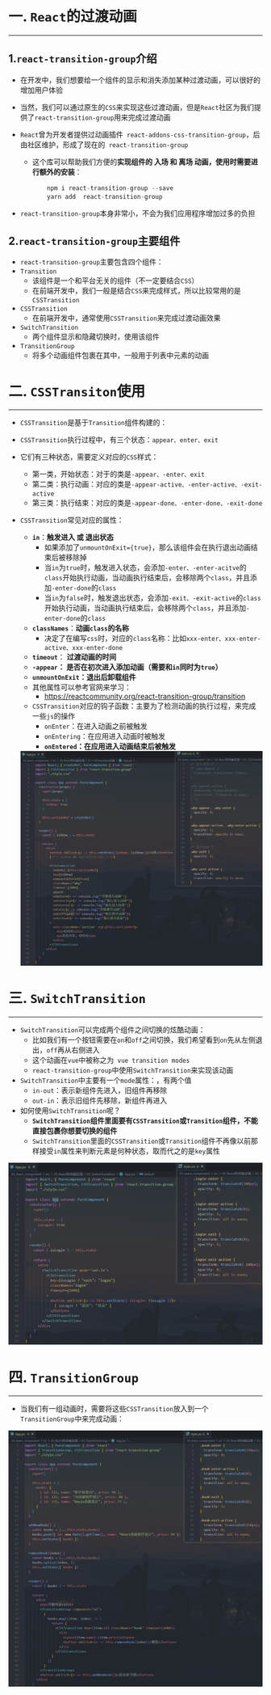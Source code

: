 # 一. `React`的过渡动画

---

## 1.`react-transition-group`介绍

- 在开发中，我们想要给一个组件的显示和消失添加某种过渡动画，可以很好的增加用户体验

- 当然，我们可以通过原生的`CSS`来实现这些过渡动画，但是`React`社区为我们提供了`react-transition-group`用来完成过渡动画

- `React`曾为开发者提供过动画插件` react-addons-css-transition-group`，后由社区维护，形成了现在的` react-transition-group`

  - 这个库可以帮助我们方便的**实现组件的 入场 和 离场 动画，使用时需要进行额外的安装**：

    ```jsx
    	npm i react-transition-group --save
        yarn add  react-transition-group
    ```

- `react-transition-group`本身非常小，不会为我们应用程序增加过多的负担

## 2.`react-transition-group`主要组件

- `react-transition-group`主要包含四个组件：
- `Transition`
  - 该组件是一个和平台无关的组件（不一定要结合`CSS`）
  - 在前端开发中，我们一般是结合`CSS`来完成样式，所以比较常用的是`CSSTransition`
- `CSSTransition`
  - 在前端开发中，通常使用`CSSTransition`来完成过渡动画效果
- `SwitchTransition`
  - 两个组件显示和隐藏切换时，使用该组件
- `TransitionGroup`
  - 将多个动画组件包裹在其中，一般用于列表中元素的动画





# 二. `CSSTransiton`使用

---

- `CSSTransition`是基于`Transition`组件构建的：

- `CSSTransition`执行过程中，有三个状态：`appear、enter、exit`

- 它们有三种状态，需要定义对应的`CSS`样式：
  - 第一类，开始状态：对于的类是`-appear、-enter、exit`
  - 第二类：执行动画：对应的类是`-appear-active、-enter-active、-exit-active`
  - 第三类：执行结束：对应的类是`-appear-done、-enter-done、-exit-done`

- `CSSTransition`常见对应的属性：
  - **`in`**：**触发进入 或 退出状态**
    - 如果添加了`unmountOnExit={true}`，那么该组件会在执行退出动画结束后被移除掉
    - 当`in`为`true`时，触发进入状态，会添加`-enter、-enter-acitve`的`class`开始执行动画，当动画执行结束后，会移除两个`class`，并且添加`-enter-done`的`class`
    - 当`in`为`false`时，触发退出状态，会添加`-exit、-exit-active`的`class`开始执行动画，当动画执行结束后，会移除两个`class`，并且添加`-enter-done`的`class`
  - **`classNames`**：**动画`class`的名称**
    - 决定了在编写`css`时，对应的`class`名称：比如`xxx-enter、xxx-enter-active、xxx-enter-done`
  - **`timeout`**： **过渡动画的时间**
  - **`-appear`： 是否在初次进入添加动画（需要和`in`同时为`true`）** 
  - **`unmountOnExit`：退出后卸载组件**
  - 其他属性可以参考官网来学习：
    -  https://reactcommunity.org/react-transition-group/transition
  - `CSSTransition`对应的钩子函数：主要为了检测动画的执行过程，来完成一些`js`的操作
    - `onEnter`：在进入动画之前被触发
    - `onEntering`：在应用进入动画时被触发
    - **`onEntered`：在应用进入动画结束后被触发**

  <img src="./assets/image-20220911194227791.png" alt="image-20220911194227791" style="zoom:80%;" />





# 三. `SwitchTransition`

---

- `SwitchTransition`可以完成两个组件之间切换的炫酷动画：
  - 比如我们有一个按钮需要在`on`和`off`之间切换，我们希望看到`on`先从左侧退出，`off`再从右侧进入
  - 这个动画在`vue`中被称之为` vue transition modes`
  - `react-transition-group`中使用`SwitchTransition`来实现该动画
- `SwitchTransition`中主要有一个`mode`属性：，有两个值
  - `in-out`：表示新组件先进入，旧组件再移除
  - `out-in`：表示旧组件先移除，新组件再进入
- 如何使用`SwitchTransition`呢？
  - **`SwitchTransition`组件里面要有`CSSTransition`或`Transition`组件，不能直接包裹你想要切换的组件**
  - `SwitchTransition`里面的`CSSTransition`或`Transition`组件不再像以前那样接受`in`属性来判断元素是何种状态，取而代之的是`key`属性

<img src="./assets/image-20220911194327334.png" alt="image-20220911194327334" style="zoom:80%;" />





# 四. `TransitionGroup`

---

- 当我们有一组动画时，需要将这些`CSSTransition`放入到一个`TransitionGroup`中来完成动画：

<img src="./assets/image-20220911194437534.png" alt="image-20220911194437534" style="zoom:80%;" />








